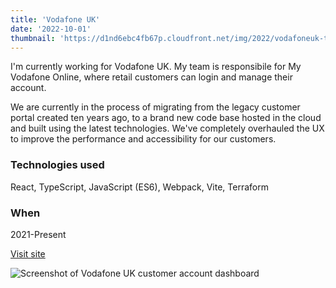 ```yaml
---
title: 'Vodafone UK'
date: '2022-10-01'
thumbnail: 'https://d1nd6ebc4fb67p.cloudfront.net/img/2022/vodafoneuk-thumb.jpg'
---
```


I'm currently working for Vodafone UK. My team is responsibile for My Vodafone Online, where retail customers can login and manage their account.

We are currently in the process of migrating from the legacy customer portal created ten years ago, to a brand new code base hosted in the cloud and built using the latest technologies. We've completely overhauled the UX to improve the performance and accessibility for our customers.

### Technologies used
React, TypeScript, JavaScript (ES6), Webpack, Vite, Terraform

### When
2021-Present

<p><a class="button" href="https://www.vodafone.co.uk" target="_blank" rel="noopener">Visit site</a></p>

![Screenshot of Vodafone UK customer account dashboard](https://d1nd6ebc4fb67p.cloudfront.net/img/2022/vfuk-account-dashboard.jpeg)